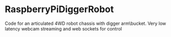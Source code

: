 # RaspberryPiDiggerRobot
Code for an articulated 4WD robot chassis with digger arm\bucket. Very low latency webcam streaming and web sockets for control
